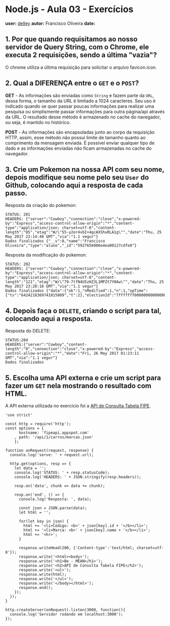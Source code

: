 # Node.js - Aula 03 - Exercícios
**user:** [delley](https://github.com/delley)
**autor:** Francisco Oliveira
**date:**

## 1. Por que quando requisitamos ao nosso servidor de Query String, com o Chrome, ele executa 2 requisições, sendo a última "vazia"?

O chrome utiliza a última requisição para solicitar o arquivo favicon.icon.

## 2. Qual a DIFERENÇA entre o `GET` e o `POST`?

**GET** - As informações são enviadas como `String` e fazem parte da `URL`, dessa forma, o tamanho da URL é limitado a 1024 caracteres. Seu uso é indicado quando se quer passar poucas informações para realizar uma pesquisa ou simplismente passar informações para outra página/api através da URL. O resultado desse método é armazenado no cache do navegador, ou seja, é mantido no histórico.

**POST** - As informações são encapsuladas junto ao corpo da requisição HTTP, assim, esse método não possui limite de tamanho quanto ao comprimento da mensagem enviada. É possível enviar qualquer tipo de dado e as informações enviadas não ficam armazenadas no cache do navegador.

## 3. Crie um Pokemon na nossa API com seu nome, depois modifique seu nome pelo seu `User` do Github, colocando aqui a resposta de cada passo.

Resposta da criação do pokemon:
```
STATUS: 201
HEADERS: {"server":"Cowboy","connection":"close","x-powered-by":"Express","access-control-allow-origin":"*","content-type":"application/json; charset=utf-8","content-length":"85","etag":"W/\"55-y2er4vbI+4gcAXShuRLA1g\"","date":"Thu, 25 May 2017 23:14:40 GMT","via":"1.1 vegur"}
Dados finalizados {"__v":0,"name":"Francisco Oliveira","type":"aluno","_id":"5927656006e4ea00127cdfe8"}
```
Resposta da modificação do pokemon:
```
STATUS: 202
HEADERS: {"server":"Cowboy","connection":"close","x-powered-by":"Express","access-control-allow-origin":"*","content-type":"application/json; charset=utf-8","content-length":"121","etag":"W/\"79-7tfN4U5zHZ3L1MPZt7Y0Aw\"","date":"Thu, 25 May 2017 23:28:18 GMT","via":"1.1 vegur"}
Dados finalizados {"data":{"ok":1,"nModified":1,"n":1,"opTime":{"ts":"6424218369741815809","t":2},"electionId":"7fffffff0000000000000002"}}
```

## 4. Depois faça o `DELETE`, criando o script para tal, colocando aqui a resposta.

Resposta do DELETE:
```
STATUS:204
HEADERS:{"server":"Cowboy","content-length":"0","connection":"close","x-powered-by":"Express","access-control-allow-origin":"*","date":"Fri, 26 May 2017 01:23:11 GMT","via":"1.1 vegur"}
Dados finalizados
```

## 5. Escolha uma API externa e crie um script para fazer um `GET` nela mostrando o resultado com HTML.

A API externa utilizada no exercício foi a [API de Consulta Tabela FIPE](http://fipeapi.appspot.com/).

```
'use strict'

const http = require('http');
const options = {
      hostname: 'fipeapi.appspot.com'
    , path: '/api/1/carros/marcas.json'
    };

function onRequest(request, response) {
  console.log('serve: ' + request.url);

  http.get(options, resp => {
    let data = '';
    console.log('STATUS: ' + resp.statusCode);
    console.log('HEADERS: ' + JSON.stringify(resp.headers));

    resp.on('data', chunk => data += chunk);

    resp.on('end', () => {
      console.log('Resposta: ', data);

      const json = JSON.parse(data);
      let html = '';

      for(let key in json) {
        html += '<li>Código: <b>' + json[key].id + '</b></li>';
        html += '<li>Marca: <b>' + json[key].name + '</b></li>';
        html += '<hr>';
      }

      response.writeHead(200, {'Content-type':'text/html; charset=utf-8'});
      response.write('<html><body>');
      response.write('<h1>Be - MEAN</h1>');
      response.write('<h2>API de Consulta Tabela FIPE</h2>');
      response.write('<ul>');
      response.write(html);
      response.write('</ul>');
      response.write('</body></html>');
      response.end();
    });
  });
}

http.createServer(onRequest).listen(3000, function(){
  console.log('Servidor rodando em localhost:3000');
});
```

